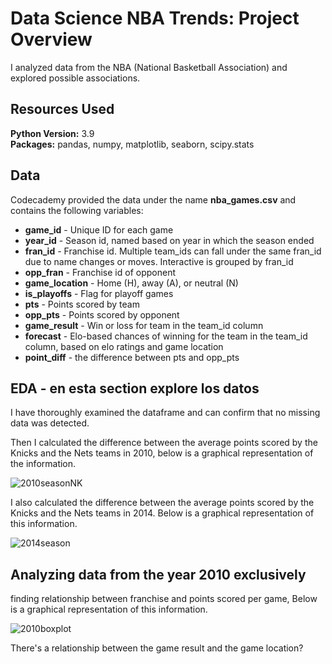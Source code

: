 # Data Science NBA Trends: Project Overview
I analyzed data from the NBA (National Basketball Association) and explored possible associations.

## Resources Used
**Python Version:** 3.9  
**Packages:** pandas, numpy, matplotlib, seaborn, scipy.stats

## Data 
Codecademy provided the data under the name **nba_games.csv** and contains the following variables:
* **game_id** - Unique ID for each game
* **year_id** - Season id, named based on year in which the season ended
* **fran_id** - Franchise id. Multiple team_ids can fall under the same fran_id due to name changes or moves. Interactive is grouped by fran_id
* **opp_fran** - Franchise id of opponent 
* **game_location** - Home (H), away (A), or neutral (N)
* **is_playoffs** - Flag for playoff games
* **pts** - Points scored by team
* **opp_pts** - Points scored by opponent
* **game_result** - Win or loss for team in the team_id column
* **forecast** - Elo-based chances of winning for the team in the team_id column, based on elo ratings and game location
* **point_diff** - the difference between pts and opp_pts

## EDA - en esta section explore los datos
I have thoroughly examined the dataframe and can confirm that no missing data was detected.

Then I calculated the difference between the average points scored by the Knicks and the Nets teams in 2010, below is a graphical representation of the information.


![2010seasonNK](https://user-images.githubusercontent.com/114705723/221719194-c397867b-a6b1-4f0a-a298-35dc97d5440d.png)


I also calculated the difference between the average points scored by the Knicks and the Nets teams in 2014. Below is a graphical representation of this information.


![2014season](https://user-images.githubusercontent.com/114705723/221719873-beac0a59-e725-43d8-a53d-59ba483d371c.png)

## Analyzing data from the year 2010 exclusively
finding relationship between franchise and points scored per game, Below is a graphical representation of this information.

![2010boxplot](https://user-images.githubusercontent.com/114705723/221721264-c204818d-0704-454a-9f62-f7c6b8cf78a1.png)

There's a relationship between the game result and the game location? 

